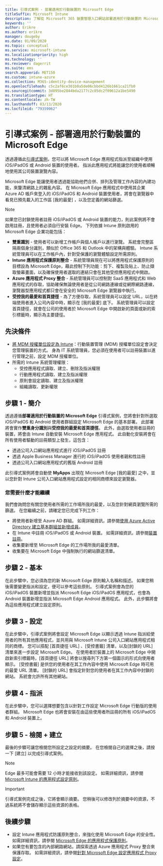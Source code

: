 ```yaml
---
title: 引導式案例 - 部署適用於行動裝置的 Microsoft Edge
titleSuffix: Microsoft Intune
description: 了解從 Microsoft 365 裝置管理入口網站部署適用於行動裝置的 Microsoft Edge 的引導式案例。
keywords: ''
author: Erikre
ms.author: erikre
manager: dougeby
ms.date: 01/09/2020
ms.topic: conceptual
ms.service: microsoft-intune
ms.localizationpriority: high
ms.technology: ''
ms.reviewer: dagerrit
ms.suite: ems
search.appverid: MET150
ms.custom: intune-azure
ms.collection: M365-identity-device-management
ms.openlocfilehash: c5c2af6ce301b0a5de06cbbd4126b1661ca21fb0
ms.sourcegitcommit: 3d895be2844bda2177c2c85dc2f09612a1be5490
ms.translationtype: HT
ms.contentlocale: zh-TW
ms.lasthandoff: 03/13/2020
ms.locfileid: "79359062"
---
```

# <a name="guided-scenario---deploy-microsoft-edge-for-mobile"></a>引導式案例 - 部署適用於行動裝置的 Microsoft Edge

透過遵循此[引導式案例](guided-scenarios-overview.md)，您可以將 Microsoft Edge 應用程式指派至組織中使用 iOS/iPadOS 或 Android 裝置的使用者。 指派此應用程式將能讓您的使用者順暢地使用其公司裝置瀏覽內容。

Microsoft Edge 能讓使用者透過能協助他們合併、排列及管理工作內容的內建功能，來釐清網路上的雜亂內容。 在 Microsoft Edge 應用程式中使用其企業 Azure AD 帳戶來登入的 iOS/iPadOS 和 Android 裝置使用者，將會在瀏覽器中看見已預先載入的工作區 [我的最愛]  ，以及您定義的網站篩選。

> [!NOTE]
> 如果您已封鎖使用者註冊 iOS/iPadOS 或 Android 裝置的能力，則此案例將不會啟用註冊，且使用者必須自行安裝 Edge。
下列依據 Intune 原則啟用的 Microsoft Edge 企業功能包括：

- **雙重識別** - 使用者可以新增工作帳戶與個人帳戶以進行瀏覽。 系統會完整區隔兩個身分識別，類似於 Office 365 和 Outlook 中的架構與體驗。 Intune 系統管理員可以在工作帳戶內，針對受保護的瀏覽體驗設定所需原則。
- **Intune 應用程式保護原則整合** - 系統管理員現在可以將應用程式保護原則的目標設為 Microsoft Edge，藉此控制下列功能：剪下、複製及貼上、防止擷取螢幕畫面，以及確保使用者選取的連結只會在其他受控應用程式中開啟。
- **Azure 應用程式 Proxy 整合** - 系統管理員可以控制對 SaaS 應用程式和 Web 應用程式的存取，協助確保無論使用者是從公司網路連線或從網際網路連線，瀏覽器型應用程式都只會在安全的 Microsoft Edge 瀏覽器中執行。
- **受控我的最愛和首頁捷徑** - 為了方便存取，系統管理員可以設定 URL，以在終端使用者進入公司內容中時，顯示在 [我的最愛] 底下。 系統管理員可以設定首頁捷徑，就會在公司的使用者於 Microsoft Edge 中開啟新的頁面或新的索引標籤時，顯示為主要捷徑。

## <a name="prerequisites"></a>先決條件

- [將 MDM 授權單位設定為 Intune](mdm-authority-set.md#set-mdm-authority-to-intune)：行動裝置管理 (MDM) 授權單位設定會決定您管理裝置的方式。 身為 IT 系統管理員，您必須在使用者可以註冊裝置以進行管理之前，設定 MDM 授權單位。
- 所需的 Intune 系統管理權限：
  - 受控應用程式讀取、建立、刪除及指派權限
  - 行動應用程式讀取、建立及指派權限
  - 原則會設定讀取、建立及指派權限
  - 組織讀取、更新權限

## <a name="step-1---introduction"></a>步驟 1 - 簡介

透過遵循**部署適用於行動裝置的 Microsoft Edge** 引導式案例，您將會針對所選取 iOS/iPadOS 和 Android 使用者群組設定 Microsoft Edge 的基本部署。 此部署將會實作**雙重身分識別**與**受控我的最愛和首頁捷徑**。 此外，由選取使用者註冊的裝置，將會由 Intune 自動安裝 Microsoft Edge 應用程式。 此自動化安裝將會在所有使用者驅動的註冊類型上發生，這包含：

- 透過公司入口網站應用程式進行 iOS/iPadOS 註冊
- 透過 Apple Business Manager 進行的 iOS/iPadOS 使用者親和性註冊
- 透過公司入口網站應用程式的舊版 Android 註冊

此引導式案例將會自動使 **MyApps** 出現在 Microsoft Edge [我的最愛] 之中，並以您針對 Intune 公司入口網站應用程式設定的相同商標來設定瀏覽器。

### <a name="what-you-will-need-to-continue"></a>您需要什麼才能繼續

我們會詢問您有關您使用者所需的工作場所我的最愛，以及您針對網頁瀏覽所需的篩選。 在您繼續之前，請確定您已完成下列工作：

- 將使用者新增至 Azure AD 群組。 如需詳細資訊，請參閱[使用 Azure Active Directory 建立基本群組並新增成員](https://go.microsoft.com/fwlink/?linkid=2102458)。
- 在 Intune 中註冊 iOS/iPadOS 或 Android 裝置。 如需詳細資訊，請參閱[裝置註冊](https://go.microsoft.com/fwlink/?linkid=2102547)。
- 收集要新增至 Microsoft Edge 的工作場所我的最愛清單。
- 收集要在 Microsoft Edge 中強制執行的網站篩選清單。

## <a name="step-2---basics"></a>步驟 2 - 基本

在此步驟中，您必須為您的新 Microsoft Edge 原則輸入名稱和描述。 如果您稍後需要變更指派和設定，便可以參考這些原則。 引導式案例會為您的 iOS/iPadOS 裝置新增並指派 Microsoft Edge iOS/iPadOS 應用程式，也會為 Android 裝置新增並指派 Microsoft Edge Android 應用程式。 此外，此步驟將會為這些應用程式建立設定原則。

## <a name="step-3---configuration"></a>步驟 3 - 設定

在此步驟中，引導式案例將會設定 Microsoft Edge 以顯示透過 Intune 指派給使用者的所有其他應用程式，並共用與 Microsoft Intune 公司入口網站應用程式相同的商標。 您可以搭配 [首頁捷徑 URL]  、[受控書籤]  清單，以及[封鎖的 URL]  清單來進一步設定 Microsoft Edge。 在使用者於裝置上的 Microsoft Edge 中開啟新索引標籤時，[首頁捷徑 URL]  將會以搜尋列下方第一個圖示的形式向使用者顯示。 [受控書籤]  是供您的使用者在其工作內容中使用 Microsoft Edge 時可用的最愛 URL 清單。 [封鎖的 URL]  會指定針對您的使用者在其工作內容中封鎖的網站。 系統會允許所有其他網站。

## <a name="step-4---assignments"></a>步驟 4 - 指派

在此步驟中，您可以選擇想要包含以針對工作設定 Microsoft Edge 行動版的使用者群組。 Microsoft Edge 也將會安裝在由這些使用者所註冊的所有 iOS/iPadOS 和 Android 裝置上。

## <a name="step-5---review--create"></a>步驟 5 - 檢閱 + 建立

最後的步驟可讓您檢閱您所設定之設定的摘要。 在您檢閱自己的選擇之後，請按一下 [建立]  以完成引導式案例。 

> [!NOTE]
> Edge 最多可能會需要 12 小時才能接收到該設定。 如需詳細資訊，請參閱 [Microsoft Intune 的應用程式設定原則](../apps/app-configuration-policies-overview.md)。

> [!IMPORTANT]
> 引導式案例完成之後，它將會顯示摘要。 您稍後可以修改列於摘要中的資源，不過系統將不會儲存顯示這些資源的表格。

## <a name="next-steps"></a>後續步驟

- 設定 Intune 應用程式防護原則整合，來強化使用 Microsoft Edge 的安全性。 如需詳細資訊，請參閱 [Microsoft Edge 的應用程式保護原則](../apps/manage-microsoft-edge.md#application-protection-policies-for-microsoft-edge)。
- 如果您有要包含的內部網路網站，請探索透過 Azure 應用程式 Proxy 整合來保護存取。 如需詳細資訊，請參閱[針對 Microsoft Edge 設定應用程式 Proxy 設定](../apps/manage-microsoft-edge.md#configure-application-proxy-settings-for-microsoft-edge)。

